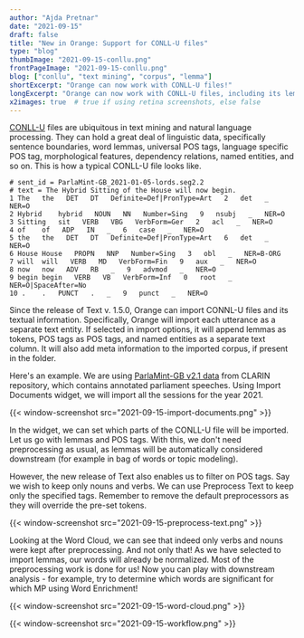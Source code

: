 ```yaml
---
author: "Ajda Pretnar"
date: "2021-09-15"
draft: false
title: "New in Orange: Support for CONLL-U files"
type: "blog"
thumbImage: "2021-09-15-conllu.png"
frontPageImage: "2021-09-15-conllu.png"
blog: ["conllu", "text mining", "corpus", "lemma"]
shortExcerpt: "Orange can now work with CONLL-U files!"
longExcerpt: "Orange can now work with CONLL-U files, including its lemmas, POS tags, and named entities."
x2images: true  # true if using retina screenshots, else false
---
```


[CONLL-U](https://universaldependencies.org/format.html) files are ubiquitous in text mining and natural language processing. They can hold a great deal of linguistic data, specifically sentence boundaries, word lemmas, universal POS tags, language specific POS tag, morphological features, dependency relations, named entities, and so on. This is how a typical CONLL-U file looks like.

    # sent_id = ParlaMint-GB_2021-01-05-lords.seg2.2
    # text = The Hybrid Sitting of the House will now begin.
    1 The   the   DET   DT   Definite=Def|PronType=Art   2   det   _   NER=O
    2 Hybrid    hybrid   NOUN   NN   Number=Sing   9   nsubj   _   NER=O
    3 Sitting   sit   VERB   VBG   VerbForm=Ger   2   acl   _   NER=O
    4 of    of   ADP   IN   _   6   case   _   NER=O
    5 the   the   DET   DT   Definite=Def|PronType=Art   6   det   _   NER=O
    6 House House   PROPN   NNP   Number=Sing   3   obl   _   NER=B-ORG
    7 will  will   VERB   MD   VerbForm=Fin   9   aux   _   NER=O
    8 now   now   ADV   RB   _   9   advmod   _   NER=O
    9 begin begin   VERB   VB   VerbForm=Inf   0   root   _   NER=O|SpaceAfter=No
    10 .    .   PUNCT   .   _   9   punct   _   NER=O

Since the release of Text v. 1.5.0, Orange can import CONNL-U files and its textual information. Specifically, Orange will import each utterance as a separate text entity. If selected in import options, it will append lemmas as tokens, POS tags as POS tags, and named entities as a separate text column. It will also add meta information to the imported corpus, if present in the folder.

Here's an example. We are using [ParlaMint-GB v2.1 data](https://www.clarin.si/repository/xmlui/handle/11356/1431) from CLARIN repository, which contains annotated parliament speeches. Using Import Documents widget, we will import all the sessions for the year 2021.

{{< window-screenshot src="2021-09-15-import-documents.png" >}}

In the widget, we can set which parts of the CONLL-U file will be imported. Let us go with lemmas and POS tags. With this, we don't need preprocessing as usual, as lemmas will be automatically considered downstream (for example in bag of words or topic modeling).

However, the new release of Text also enables us to filter on POS tags. Say we wish to keep only nouns and verbs. We can use Preprocess Text to keep only the specified tags. Remember to remove the default preprocessors as they will override the pre-set tokens.

{{< window-screenshot src="2021-09-15-preprocess-text.png" >}}

Looking at the Word Cloud, we can see that indeed only verbs and nouns were kept after preprocessing. And not only that! As we have selected to import lemmas, our words will already be normalized. Most of the preprocessing work is done for us! Now you can play with downstream analysis - for example, try to determine which words are significant for which MP using Word Enrichment!

{{< window-screenshot src="2021-09-15-word-cloud.png" >}}

{{< window-screenshot src="2021-09-15-workflow.png" >}}
